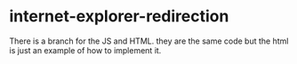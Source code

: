 # internet-explorer-redirection

There is a branch for the JS and HTML. they are the same code but the html is just an example of how to implement it.
